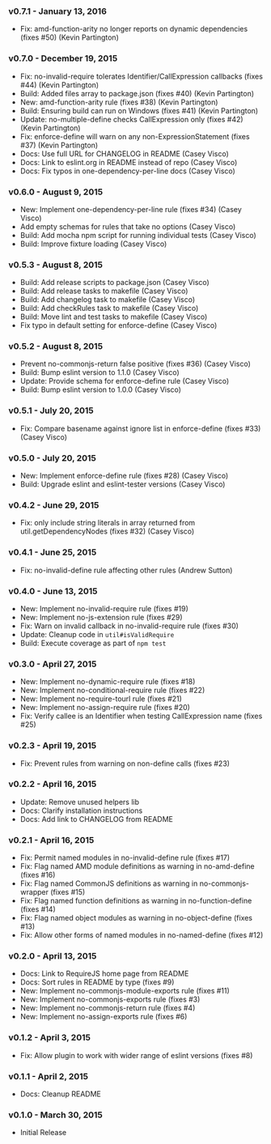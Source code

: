 ### v0.7.1 - January 13, 2016

* Fix: amd-function-arity no longer reports on dynamic dependencies (fixes #50) (Kevin Partington)

### v0.7.0 - December 19, 2015

* Fix: no-invalid-require tolerates Identifier/CallExpression callbacks (fixes #44) (Kevin Partington)
* Build: Added files array to package.json (fixes #40) (Kevin Partington)
* New: amd-function-arity rule (fixes #38) (Kevin Partington)
* Build: Ensuring build can run on Windows (fixes #41) (Kevin Partington)
* Update: no-multiple-define checks CallExpression only (fixes #42) (Kevin Partington)
* Fix: enforce-define will warn on any non-ExpressionStatement (fixes #37) (Kevin Partington)
* Docs: Use full URL for CHANGELOG in README (Casey Visco)
* Docs: Link to eslint.org in README instead of repo (Casey Visco)
* Docs: Fix typos in one-dependency-per-line docs (Casey Visco)

### v0.6.0 - August 9, 2015

* New: Implement one-dependency-per-line rule (fixes #34) (Casey Visco)
* Add empty schemas for rules that take no options (Casey Visco)
* Build: Add mocha npm script for running individual tests (Casey Visco)
* Build: Improve fixture loading (Casey Visco)

### v0.5.3 - August 8, 2015

* Build: Add release scripts to package.json (Casey Visco)
* Build: Add release tasks to makefile (Casey Visco)
* Build: Add changelog task to makefile (Casey Visco)
* Build: Add checkRules task to makefile (Casey Visco)
* Build: Move lint and test tasks to makefile (Casey Visco)
* Fix typo in default setting for enforce-define (Casey Visco)

### v0.5.2 - August 8, 2015

* Prevent no-commonjs-return false positive (fixes #36) (Casey Visco)
* Build: Bump eslint version to 1.1.0 (Casey Visco)
* Update: Provide schema for enforce-define rule (Casey Visco)
* Build: Bump eslint version to 1.0.0 (Casey Visco)

### v0.5.1 - July 20, 2015

* Fix: Compare basename against ignore list in enforce-define (fixes #33) (Casey Visco)

### v0.5.0 - July 20, 2015

* New: Implement enforce-define rule (fixes #28) (Casey Visco)
* Build: Upgrade eslint and eslint-tester versions (Casey Visco)

### v0.4.2 - June 29, 2015

* Fix: only include string literals in array returned from util.getDependencyNodes (fixes #32) (Casey Visco)

### v0.4.1 - June 25, 2015

* Fix: no-invalid-define rule affecting other rules (Andrew Sutton)

### v0.4.0 - June 13, 2015

* New: Implement no-invalid-require rule (fixes #19)
* New: Implement no-js-extension rule (fixes #29)
* Fix: Warn on invalid callback in no-invalid-require rule (fixes #30)
* Update: Cleanup code in `util#isValidRequire`
* Build: Execute coverage as part of `npm test`

### v0.3.0 - April 27, 2015

* New: Implement no-dynamic-require rule (fixes #18)
* New: Implement no-conditional-require rule (fixes #22)
* New: Implement no-require-tourl rule (fixes #21)
* New: Implement no-assign-require rule (fixes #20)
* Fix: Verify callee is an Identifier when testing CallExpression name (fixes #25)

### v0.2.3 - April 19, 2015

* Fix: Prevent rules from warning on non-define calls (fixes #23)

### v0.2.2 - April 16, 2015

* Update: Remove unused helpers lib
* Docs: Clarify installation instructions
* Docs: Add link to CHANGELOG from README

### v0.2.1 - April 16, 2015

* Fix: Permit named modules in no-invalid-define rule (fixes #17)
* Fix: Flag named AMD module definitions as warning in no-amd-define (fixes #16)
* Fix: Flag named CommonJS definitions as warning in no-commonjs-wrapper (fixes #15)
* Fix: Flag named function definitions as warning in no-function-define (fixes #14)
* Fix: Flag named object modules as warning in no-object-define (fixes #13)
* Fix: Allow other forms of named modules in no-named-define (fixes #12)

### v0.2.0 - April 13, 2015

* Docs: Link to RequireJS home page from README
* Docs: Sort rules in README by type (fixes #9)
* New: Implement no-commonjs-module-exports rule (fixes #11)
* New: Implement no-commonjs-exports rule (fixes #3)
* New: Implement no-commonjs-return rule (fixes #4)
* New: Implement no-assign-exports rule (fixes #6)

### v0.1.2 - April 3, 2015

* Fix: Allow plugin to work with wider range of eslint versions (fixes #8)

### v0.1.1 - April 2, 2015

* Docs: Cleanup README

### v0.1.0 - March 30, 2015

* Initial Release
